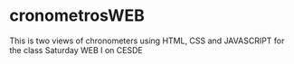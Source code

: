 # cronometrosWEB
This is two views of chronometers using HTML, CSS and JAVASCRIPT for the class Saturday WEB I on CESDE 
